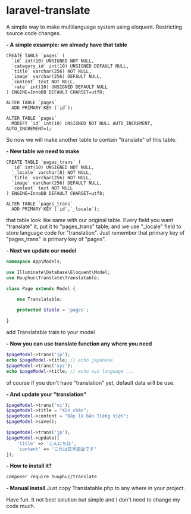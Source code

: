 # laravel-translate

A simple way to make multilanguage system using eloquent.
Restricting source code changes.

**- A simple exsample: we already have that table**
```mysql
CREATE TABLE `pages` (
  `id` int(10) UNSIGNED NOT NULL,
  `category_id` int(10) UNSIGNED DEFAULT NULL,
  `title` varchar(256) NOT NULL,
  `image` varchar(256) DEFAULT NULL,
  `content` text NOT NULL,
  `rate` int(10) UNSIGNED DEFAULT NULL
) ENGINE=InnoDB DEFAULT CHARSET=utf8;

ALTER TABLE `pages`
  ADD PRIMARY KEY (`id`);

ALTER TABLE `pages`
  MODIFY `id` int(10) UNSIGNED NOT NULL AUTO_INCREMENT, AUTO_INCREMENT=1;
```

So now we will make another table to contain "translate" of this table.


**- New table we need to make**
```mysql
CREATE TABLE `pages_trans` (
  `id` int(10) UNSIGNED NOT NULL,
  `_locale` varchar(8) NOT NULL,
  `title` varchar(256) NOT NULL,
  `image` varchar(256) DEFAULT NULL,
  `content` text NOT NULL
) ENGINE=InnoDB DEFAULT CHARSET=utf8;

ALTER TABLE `pages_trans`
  ADD PRIMARY KEY (`id`,`_locale`);
```

that table look like same with our original table. Every field you want "translate" it, put it to "pages_trans" table; and we use "_locale" field to store language code for "translation". Just remember that primary key of "pages_trans" is primary key of "pages".


**- Next we update our model**
```php
namespace App\Models;

use Illuminate\Database\Eloquent\Model;
use Huuphuc\Translate\Translatable;

class Page extends Model {

    use Translatable;

    protected $table = 'pages';

}
```
add Translatable train to your model


**- Now you can use translate function any where you need**
```php
$pageModel->trans('jp');
echo $pageModel->title; // echo japanese
$pageModel->trans('xyz');
echo $pageModel->title; // echo xyz language ...
```
of course if you don't have "translation" yet, default data will be use.


**- And update your "translation"**
```php
$pageModel->trans('vi');
$pageModel->title = "Xin chào";
$pageModel->content = "Đây là bản Tiếng Việt";
$pageModel->save();

$pageModel->trans('jp');
$pageModel->update([
	'title' => 'こんにちは', 
	'content' => 'これは日本語版です'
]);
```


**- How to install it?**
```bash
composer require huuphuc/translate
```

**- Manual install**
Just copy Translatable.php to any where in your project.

Have fun. It not best solution but simple and I don't need to change my code much.


